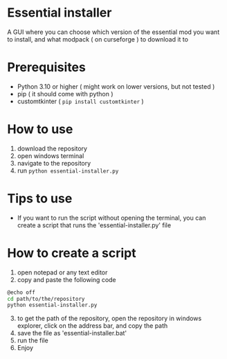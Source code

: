 # Essential installer
A GUI where you can choose which version of the essential mod you want to install, and what modpack ( on curseforge ) to download it to

# Prerequisites
- Python 3.10 or higher ( might work on lower versions, but not tested )
- pip ( it should come with python )
- customtkinter ( `pip install customtkinter` )

# How to use
1. download the repository
2. open windows terminal
3. navigate to the repository
4. run `python essential-installer.py`

# Tips to use
- If you want to run the script without opening the terminal, you can create a script that runs the 'essential-installer.py' file

# How to create a script
1. open notepad or any text editor
2. copy and paste the following code
```bash
@echo off
cd path/to/the/repository
python essential-installer.py
```
3. to get the path of the repository, open the repository in windows explorer, click on the address bar, and copy the path
4. save the file as 'essential-installer.bat'
5. run the file
6. Enjoy
